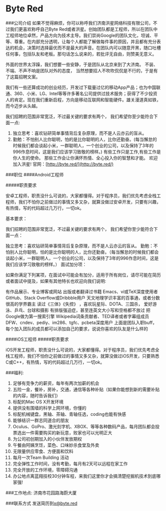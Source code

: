 Byte Red
==========

###公司介绍
如果不觉得麻烦，你可以称呼我们济南洪星网络科技有限公司，不过我们更喜欢称呼自己Byte Red或者洪星。创始团队都是工程师，所以在团队中工程师地位卓然，产品方向为技术主导。我们崇尚Google的团队文化，坦诚、平等、尊重。在内部充分透明，让每个人都能了解做每件事的原因，并且都有充分表达的机会，决策时选择最优而不是最大的声音。在团队内可以随意开黑，随口吐槽任何事，包括队友和老板。那句话怎么说来的，若批评无自由，则赞美无意义。 

外面的世界太浮躁，我们想要一些安静，于是团队从北京来到了大济南。 不装、不端、不声不响是团队对外的态度， 当然想要招人不吹吹侃侃是不行的，于是有了这篇招聘文案。 

我们有一些还算成功的创业经历，开发过下载量过亿的移动App产品；也为中国联通、360、小米、LG、Intel等等许多著名公司提供过技术服务；获得了不少投资人的肯定。现在我们重新启程，方向是移动互联网和智能硬件。雄关漫道真如铁，而今迈步从头越。 

我们招聘的范围非常宽泛，不过最关键的要求有两个， 我们希望你至少能符合下面一点: 
1. 独立思考：喜欢钻研简单事情背后复杂原理，而不是人云亦云的盲从。 
2. 勤勉：不怕别人比你聪明，怕的是比你聪明的人，比你还勤奋。(每当懈怠的时候我们都会谈起小米，一群聪明人，一个创业的公司，以及保持了3年的996作息时间，这是我们应该学习致敬的榜样。) 
有些工作只是工作,有些工作是你人生的使命。 
那些工作会让你满怀热情、全心投入你的智慧和才能。 
欢迎加入洪星!
官网：[http://byte.red/](http://byte.red/)

###职位
####Android工程师

#####职责要求

安卓工程师，职责没什么可说的，大家都懂得。对于程序员，我们优先考虑全栈工程师，我们不怕你之前做过的事情又多又杂，就算没做过安卓开发，只要有兴趣，有热情，写的代码超过几万行，一切ok。

基本要求：

我们招聘的范围非常宽泛，不过最关键的要求有两个， 我们希望你至少能符合下面一点：

独立思考：喜欢钻研简单事情背后复杂原理，而不是人云亦云的盲从。
勤勉：不怕别人比你聪明，怕的是比你聪明的人，比你还勤奋。（每当懈怠的时候我们都会谈起小米，一群聪明人，一个创业的公司，以及保持了3年的996作息时间，这是我们应该学习致敬的榜样。）
面试加分项：

如果你满足下列某项，在面试中可能会有加分，适用于所有岗位，请尽可能在简历或者面试中提及，如果有其他特长也欢迎向我们说明:

有作品展示、专业博客或网站
出版或者翻译过书籍
Emacs、vi或TeX深度使用者
GitHub、Stack Overflow或Dribbble用户
天文地理学识丰富的百事通，或者分数很高的学界霸主
读过《三体》《失控》 ，喜欢玩星际、DOTA、三国杀，
爱好游泳、乒乓、台球和摄影
有排版强迫症，甚至连英文大小写和空格都不放过
把Google做为第一搜索引擎
Wikipedia词条贡献者、TED译者或者字幕组成员
DFW、cndev、pediy、im286、tgfc、pcbeta深度用户
上面是团队入职buff，每个加入团队的成员都可以添加自己的要求，说说你喜欢的队友是什么样的


####iOS工程师
#####职责要求

iOS开发工程师，职责没什么可说的，大家都懂得。对于程序员，我们优先考虑全栈工程师，我们不怕你之前做过的事情又多又杂，就算没做过iOS开发，只要熟悉C或C++，有热情，写的代码超过几万行，一切ok。


###福利:
1. 足够有竞争力的薪资，每年有两次加薪的机会
2. 五险一金，餐补，房补，交通，通信等各种补贴（如果你能想到新的需要补贴的内容，随时告诉我们）
3. 标配的Mac OS X开发环境
4. 提供没有围墙的科学上网环境，你懂的
5. 标配机械键盘，黑轴、茶轴、青轴任选，coding也能有快感
6. 能够结识一群志同道合的朋友
7. Oculus、GoPro、激光刻字机、XBOX、等等各种数码产品，每月团队都会投票选出一件需要购买的新玩意，败家也可以光明正大
8. 为公司初创期加入的小伙伴发放期权
9. 午餐由阿姨烹饪，菜色、口味妙杀食堂及外卖
10. 无限量供应零食、方便面和饮料
11. 每月一次Team Building 活动
12. 完全弹性工作时间，没有考勤，每月有2天可以远程在家工作
13. 完全开放的工作环境，零障碍沟通
14. 办公地点离蓝翔技校30分钟车程，来我们这里你才会搞清楚挖掘机技术到底哪家强!

###工作地点:
济南市花园路海蔚大厦

###联系方式
发送简历到[x@byte.red](mailto:x@byte.red)
